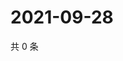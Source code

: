 # 2021-09-28

共 0 条

<!-- BEGIN -->
<!-- 最后更新时间 Tue Sep 28 2021 14:21:49 GMT+0800 (China Standard Time) -->

<!-- END -->
